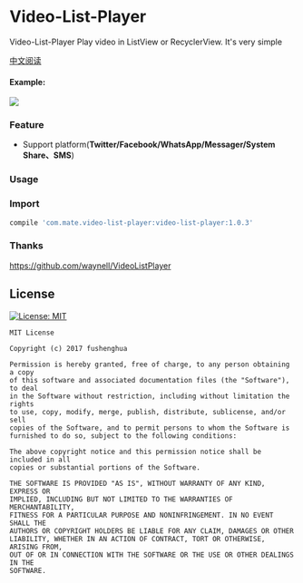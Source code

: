 # Video-List-Player

Video-List-Player  Play video in ListView or RecyclerView. It's very simple

[中文阅读](README-zh.md)

#### Example:

![](https://github.com/fushenghua/Video-List-Player/raw/master/images/screenshot.png)

### Feature

* Support platform(**Twitter/Facebook/WhatsApp/Messager/System Share、SMS**)


### Usage



### Import


``` gradle
compile 'com.mate.video-list-player:video-list-player:1.0.3'
```

### Thanks

https://github.com/waynell/VideoListPlayer

## License
[![License: MIT](https://img.shields.io/badge/License-MIT-yellow.svg)](https://opensource.org/licenses/MIT)


```
MIT License

Copyright (c) 2017 fushenghua

Permission is hereby granted, free of charge, to any person obtaining a copy
of this software and associated documentation files (the "Software"), to deal
in the Software without restriction, including without limitation the rights
to use, copy, modify, merge, publish, distribute, sublicense, and/or sell
copies of the Software, and to permit persons to whom the Software is
furnished to do so, subject to the following conditions:

The above copyright notice and this permission notice shall be included in all
copies or substantial portions of the Software.

THE SOFTWARE IS PROVIDED "AS IS", WITHOUT WARRANTY OF ANY KIND, EXPRESS OR
IMPLIED, INCLUDING BUT NOT LIMITED TO THE WARRANTIES OF MERCHANTABILITY,
FITNESS FOR A PARTICULAR PURPOSE AND NONINFRINGEMENT. IN NO EVENT SHALL THE
AUTHORS OR COPYRIGHT HOLDERS BE LIABLE FOR ANY CLAIM, DAMAGES OR OTHER
LIABILITY, WHETHER IN AN ACTION OF CONTRACT, TORT OR OTHERWISE, ARISING FROM,
OUT OF OR IN CONNECTION WITH THE SOFTWARE OR THE USE OR OTHER DEALINGS IN THE
SOFTWARE.
```